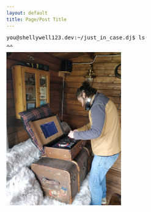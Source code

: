 ```yaml
---
layout: default
title: Page/Post Title
---
```

<pre>
you@shellywell123.dev:~/just_in_case.dj$ ls
<a href="./index.html">..</a>
</pre>

<p float="middle">
  <img src="./attachments/beatscase.jpeg" width="300" />
</p>
